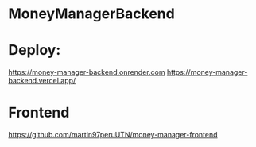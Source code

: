 # MoneyManagerBackend

# Deploy:

https://money-manager-backend.onrender.com
https://money-manager-backend.vercel.app/

# Frontend

https://github.com/martin97peruUTN/money-manager-frontend